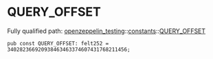 # QUERY_OFFSET

Fully qualified path: [openzeppelin_testing](./openzeppelin_testing.md)::[constants](./openzeppelin_testing-constants.md)::[QUERY_OFFSET](./openzeppelin_testing-constants-QUERY_OFFSET.md)

<pre><code class="language-cairo">pub const QUERY_OFFSET: felt252 = 340282366920938463463374607431768211456;</code></pre>

